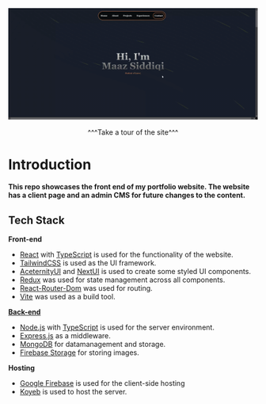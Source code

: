<div align="center"> 
    <a href="https://www.maazsidd.ca/">
        <img src="./src/assets/landing.gif" width="1423"/>
    </a>
    <p>^^^Take a tour of the site^^^</p>
</div>

# Introduction
#### This repo showcases the front end of my portfolio website. The website has a client page and an admin CMS for future changes to the content. 

## Tech Stack

**Front-end**

- [React](https://reactjs.org/) with [TypeScript](https://www.typescriptlang.org/) is used for the functionality of the website.
- [TailwindCSS](https://tailwindcss.com/) is used as the UI framework.
- [AceternityUI](https://ui.aceternity.com/) and [NextUI](https://nextui.org/) is used to create some styled UI components.
- [Redux](https://react-redux.js.org/) was used for state management across all components.
- [React-Router-Dom](https://reactrouter.com/en/main) was used for routing.
- [Vite](https://vitejs.dev/) was used as a build tool.

**[Back-end](https://github.com/Maaz-Sidd/Portfolio-backend)**

- [Node.js](https://nodejs.org/en/) with [TypeScript](https://www.typescriptlang.org/) is used for the server environment.
- [Express.js](https://expressjs.com/) as a middleware.
- [MongoDB](https://www.mongodb.com/) for datamanagement and storage.
- [Firebase Storage](https://firebase.google.com/) for storing images.

**Hosting**

- [Google Firebase](https://firebase.google.com/) is used for the client-side hosting
- [Koyeb](https://www.koyeb.com/) is used to host the server.


